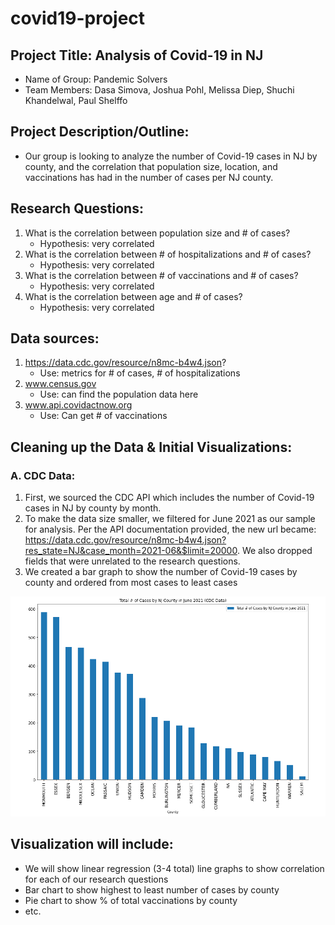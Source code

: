 # covid19-project
## Project Title: Analysis of Covid-19 in NJ
* Name of Group: Pandemic Solvers
* Team Members: Dasa Simova, Joshua Pohl, Melissa Diep, Shuchi Khandelwal, Paul Shelffo


## Project Description/Outline:
* Our group is looking to analyze the number of Covid-19 cases in NJ by county, and the correlation that population size, location, and vaccinations has had in the number of cases per NJ county.

## Research Questions:
1. What is the correlation between population size and # of cases?
    - Hypothesis: very correlated
2. What is the correlation between # of hospitalizations and # of cases?
    - Hypothesis: very correlated
3. What is the correlation between # of vaccinations and # of cases?
    - Hypothesis: very correlated
4. What is the correlation between age and # of cases?
    - Hypothesis: very correlated

## Data sources:
1. https://data.cdc.gov/resource/n8mc-b4w4.json?
    - Use: metrics for # of cases, # of hospitalizations 
2. www.census.gov
    - Use: can find the population data here      
3. www.api.covidactnow.org
    - Use: Can get # of vaccinations 


## Cleaning up the Data & Initial Visualizations:
### A. CDC Data:
1. First, we sourced the CDC API which includes the number of Covid-19 cases in NJ by county by month.
2. To make the data size smaller, we filtered for June 2021 as our sample for analysis. Per the API documentation provided, the new url became: https://data.cdc.gov/resource/n8mc-b4w4.json?res_state=NJ&case_month=2021-06&$limit=20000. We also dropped fields that were unrelated to the research questions.
4. We created a bar graph to show the number of Covid-19 cases by county and ordered from most cases to least cases

![alt text](https://github.com/melissadiep94/covid19-project/blob/main/Images/CDC_num_cases_NJ_June%202021.PNG?raw=true)

## Visualization will include:
* We will show linear regression (3-4 total) line graphs to show correlation for each of our research questions
* Bar chart to show highest to least number of cases by county
* Pie chart to show % of total vaccinations by county
* etc.
  
